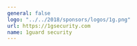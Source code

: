 ```yaml
---
general: false
logo: "../../2018/sponsors/logos/1g.png"
url: https://1gsecurity.com
name: 1guard security
---
```

